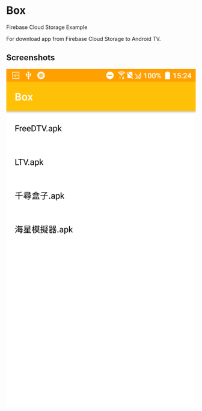 # Box
Firebase Cloud Storage Example

For download app from Firebase Cloud Storage to Android TV.

## Screenshots
![Screen](Misc/1.png)
